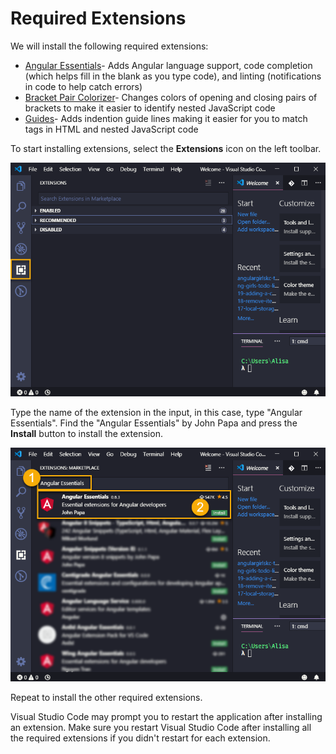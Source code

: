 # Required Extensions

We will install the following required extensions:

* [Angular Essentials](https://marketplace.visualstudio.com/items?itemName=johnpapa.angular-essentials)- Adds Angular language support, code completion \(which helps fill in the blank as you type code\), and linting \(notifications in code to help catch errors\) 
* [Bracket Pair Colorizer](https://marketplace.visualstudio.com/items?itemName=CoenraadS.bracket-pair-colorizer)- Changes colors of opening and closing pairs of brackets to make it easier to identify nested JavaScript code
* [Guides](https://marketplace.visualstudio.com/items?itemName=spywhere.guides)- Adds indention guide lines making it easier for you to match tags in HTML and nested JavaScript code

To start installing extensions, select the **Extensions** icon on the left toolbar.

![Visual Studio Code Extensions Menu](../../.gitbook/assets/extensions.png)

Type the name of the extension in the input, in this case, type "Angular Essentials". Find the "Angular Essentials" by John Papa and press the **Install** button to install the extension.

![](../../.gitbook/assets/install-extensions.png)

Repeat to install the other required extensions.

Visual Studio Code may prompt you to restart the application after installing an extension. Make sure you restart Visual Studio Code after installing all the required extensions if you didn't restart for each extension.

